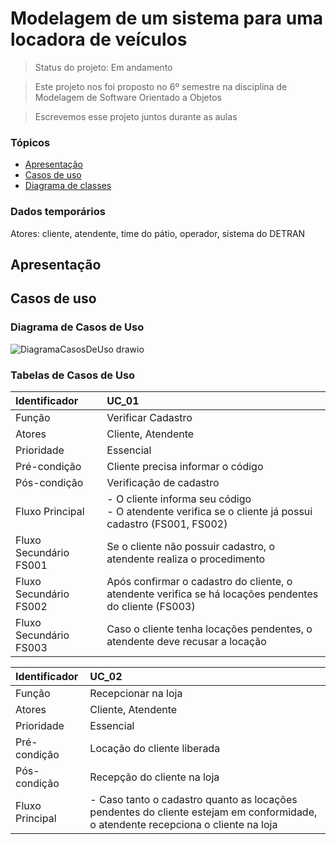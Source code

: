 # Modelagem de um sistema para uma locadora de veículos

> Status do projeto: Em andamento

> Este projeto nos foi proposto no 6º semestre na disciplina de Modelagem de Software Orientado a Objetos

> Escrevemos esse projeto juntos durante as aulas

### Tópicos

- [Apresentação](#apresentação)
- [Casos de uso](#casos-de-uso)
- [Diagrama de classes](#diagrama-de-classes)

### Dados temporários

Atores: cliente, atendente, time do pátio, operador, sistema do DETRAN

## Apresentação 

## Casos de uso
### Diagrama de Casos de Uso

![DiagramaCasosDeUso drawio](https://github.com/user-attachments/assets/9d54e305-bb7f-4529-aa2e-add22c9c3915)

### Tabelas de Casos de Uso
| Identificador   | UC_01                                                          |
| :---------------| :-----------------------------------------------------------------------------|
| Função          | Verificar Cadastro                                     |
| Atores          | Cliente, Atendente |
| Prioridade      | Essencial          |     
| Pré-condição    | Cliente precisa informar o código                                                          |
| Pós-condição    |  Verificação de cadastro                                                                   |
| Fluxo Principal | - O cliente informa seu código <br> - O atendente verifica se o cliente já possui cadastro (FS001, FS002) <br> |
| Fluxo Secundário FS001 | Se o cliente não possuir cadastro, o atendente realiza o procedimento <br> |
| Fluxo Secundário FS002 | Após confirmar o cadastro do cliente, o atendente verifica se há locações pendentes do cliente (FS003) <br> |
| Fluxo Secundário FS003 | Caso o cliente tenha locações pendentes, o atendente deve recusar a locação <br> |

| Identificador   | UC_02                                                          |
| :---------------| :-----------------------------------------------------------------------------|
| Função          | Recepcionar na loja                                     |
| Atores          | Cliente, Atendente |
| Prioridade      | Essencial          |     
| Pré-condição    | Locação do cliente liberada                                                          |
| Pós-condição    | Recepção do cliente na loja                                                                |
| Fluxo Principal | - Caso tanto o cadastro quanto as locações pendentes do cliente estejam em conformidade, o atendente recepciona o cliente na loja <br> |


